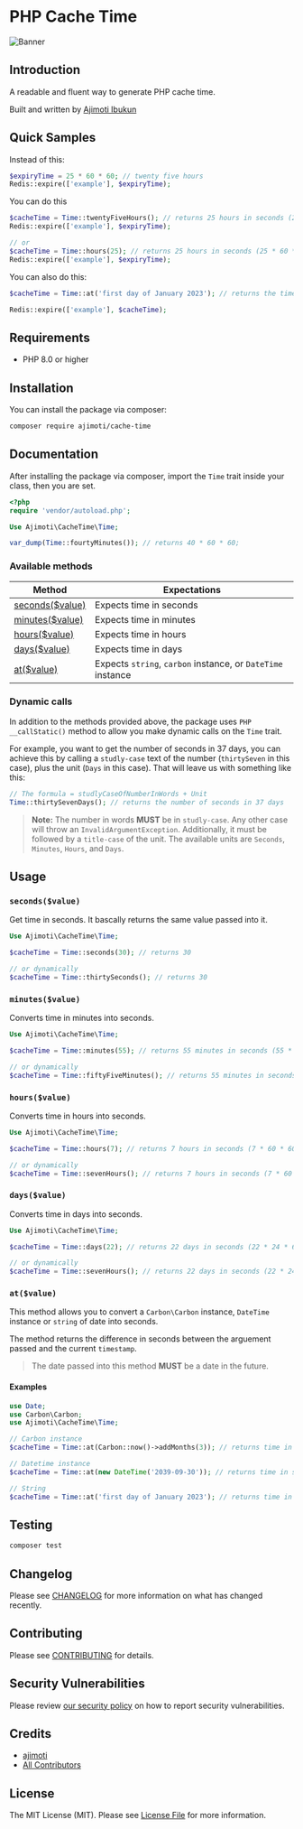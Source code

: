 # PHP Cache Time
![Banner](https://banners.beyondco.de/Cache%20Time%20Package.png?theme=dark&packageManager=composer+require&packageName=ajimoti%2Fcache-time&pattern=charlieBrown&style=style_1&description=A+more+readable+way+to+get+time+in+seconds+while+caching&md=1&showWatermark=1&fontSize=100px&images=clock)

## Introduction
A readable and fluent way to generate PHP cache time.

Built and written by [Ajimoti Ibukun](https://www.linkedin.com/in/ibukun-ajimoti-3420a786/)

## Quick Samples
Instead of this:
```php
$expiryTime = 25 * 60 * 60; // twenty five hours
Redis::expire(['example'], $expiryTime);
```

You can do this
```php
$cacheTime = Time::twentyFiveHours(); // returns 25 hours in seconds (25 * 60 * 60)
Redis::expire(['example'], $expiryTime);

// or
$cacheTime = Time::hours(25); // returns 25 hours in seconds (25 * 60 * 60)
Redis::expire(['example'], $expiryTime);
```

You can also do this:
```php
$cacheTime = Time::at('first day of January 2023'); // returns the time difference between the present time and the first of january 2023 in seconds

Redis::expire(['example'], $cacheTime);
```

## Requirements
- PHP 8.0 or higher

## Installation
You can install the package via composer:
```bash
composer require ajimoti/cache-time
```

## Documentation
After installing the package via composer, import the `Time` trait inside your class, then you are set.
```php
<?php
require 'vendor/autoload.php';

Use Ajimoti\CacheTime\Time;

var_dump(Time::fourtyMinutes()); // returns 40 * 60 * 60;
```

### Available methods
| Method      | Expectations | 
| ----------- | ----------- |
| [seconds($value)](#secondsvalue)  | Expects time in seconds  |
| [minutes($value)](#minutesvalue)   | Expects time in minutes  |
| [hours($value)](#hoursvalue)  | Expects time in hours  |
| [days($value)](#daysvalue) | Expects time in days  |
| [at($value)](#atvalue)  | Expects `string`, `carbon` instance, or `DateTime` instance  |

### Dynamic calls
In addition to the methods provided above, the package uses `PHP` `__callStatic()` method to allow you make dynamic calls on the `Time` trait.

For example, you want to get the number of seconds in 37 days, you can achieve this by calling a `studly-case` text of the number (`thirtySeven` in this case), plus the unit (`Days` in this case). That will leave us with something like this:

```php
// The formula = studlyCaseOfNumberInWords + Unit
Time::thirtySevenDays(); // returns the number of seconds in 37 days
```

> **Note:** The number in words **MUST** be in `studly-case`. Any other case will throw an `InvalidArgumentException`. Additionally, it must be followed by a `title-case` of the unit. The available units are `Seconds`, `Minutes`, `Hours`, and `Days`.


## Usage
### `seconds($value)`
Get time in seconds. It bascally returns the same value passed into it.
```php
Use Ajimoti\CacheTime\Time;

$cacheTime = Time::seconds(30); // returns 30

// or dynamically
$cacheTime = Time::thirtySeconds(); // returns 30
```

### `minutes($value)`
Converts time in minutes into seconds.
```php
Use Ajimoti\CacheTime\Time;

$cacheTime = Time::minutes(55); // returns 55 minutes in seconds (55 * 60)

// or dynamically
$cacheTime = Time::fiftyFiveMinutes(); // returns 55 minutes in seconds (55 * 60)
```

### `hours($value)`
Converts time in hours into seconds.
```php
Use Ajimoti\CacheTime\Time;

$cacheTime = Time::hours(7); // returns 7 hours in seconds (7 * 60 * 60)

// or dynamically
$cacheTime = Time::sevenHours(); // returns 7 hours in seconds (7 * 60 * 60)
```

### `days($value)`
Converts time in days into seconds.
```php
Use Ajimoti\CacheTime\Time;

$cacheTime = Time::days(22); // returns 22 days in seconds (22 * 24 * 60 * 60)

// or dynamically
$cacheTime = Time::sevenHours(); // returns 22 days in seconds (22 * 24 * 60 * 60)
```

### `at($value)`
This method allows you to convert a `Carbon\Carbon` instance, `DateTime` instance or  `string` of date into seconds. 

The method returns the difference in seconds between the arguement passed and the current `timestamp`.

> The date passed into this method **MUST** be a date in the future.

#### Examples
```php
use Date;
use Carbon\Carbon;
use Ajimoti\CacheTime\Time;

// Carbon instance
$cacheTime = Time::at(Carbon::now()->addMonths(3)); // returns time in seconds between the present timestamp and three months time

// Datetime instance
$cacheTime = Time::at(new DateTime('2039-09-30')); // returns time in seconds between the present timestamp and the date passed (2039-09-30).

// String
$cacheTime = Time::at('first day of January 2023'); // returns time in seconds between the present timestamp and the first of Januray 2023.
```

## Testing

```bash
composer test
```

## Changelog

Please see [CHANGELOG](CHANGELOG.md) for more information on what has changed recently.

## Contributing

Please see [CONTRIBUTING](.github/CONTRIBUTING.md) for details.

## Security Vulnerabilities

Please review [our security policy](../../security/policy) on how to report security vulnerabilities.

## Credits

- [ajimoti](https://github.com/ajimoti)
- [All Contributors](../../contributors)

## License

The MIT License (MIT). Please see [License File](LICENSE.md) for more information.
